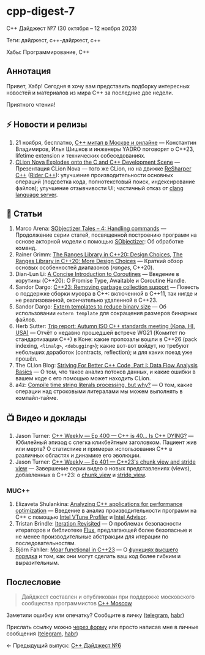 # cpp-digest-7

C++ Дайджест №7 (30 октября – 12 ноября 2023) 

Теги: дайджест, c++-дайджест, c++

Хабы: Программирование, C++

## Аннотация

Привет, Хабр! Сегодня я хочу вам представить подборку интересных новостей и материалов из мира C++ за последние две недели.

Приятного чтения!

## ⚡️️ Новости и релизы

1. 21 ноября, бесплатно, [C++ митап в Москве и онлайне](https://engineer.yadro.com/cpp-meetup/?utm_source=habr&utm_medium=referral&utm_campaign=cppdigest13112023) — Константин Владимиров, Илья Шишков и инженеры YADRO поговорят о С++23, lifetime extension и технических собеседованиях.
2. [CLion Nova Explodes onto the C and C++ Development Scene](https://blog.jetbrains.com/clion/2023/11/clion-nova/) — Презентация CLion Nova — того же CLion, но на движке [ReSharper C++](https://www.jetbrains.com/resharper-cpp/) ([Rider C++](https://www.jetbrains.com/lp/rider-unreal/)): улучшение производительности основных операций (подсветка кода, полнотекстовый поиск, индексирование файлов); улучшение отзывчивости UI; частичный отказ от [clang language server](https://clangd.llvm.org/).

## 📝 Статьи

1. Marco Arena: [SObjectizer Tales – 4: Handling commands](https://marcoarena.wordpress.com/2023/11/02/sobjectizer-tales-4/) — Продолжение серии статей, посвященной построению программ на основе акторной модели с помощью [SObjectizer](https://github.com/Stiffstream/sobjectizer): Об обработке команд.
2. Rainer Grimm: [The Ranges Library in C++20: Design Choices](https://www.modernescpp.com/index.php/the-ranges-library-in-c20-design-choices/), [The Ranges Library in C++20: More Design Choices](https://www.modernescpp.com/index.php/the-ranges-library-in-c20-more-design-choices/) — Краткий обзор основых особенностей диапазонов (*ranges*, C++20).
3. Dian-Lun Li: [A Concise Introduction to Coroutines](https://www.modernescpp.com/index.php/a-concise-introduction-to-coroutines-by-dian-lun-li/) — Введение в корутины (C++20): О Promise Type, Awaitable и Coroutine Handle.
4. Sandor Dargo: [C++23: Removing garbage collection support](https://www.sandordargo.com/blog/2023/11/01/cpp23-garbage-collection) — Повесть о поддержке сборки мусора в C++: включенной в C++11, так нигде и не реализованной, окончательно удаленной в C++23.
5. Sandor Dargo: [Extern templates to reduce binary size](https://www.sandordargo.com/blog/2023/11/08/extern-templates) — Об использовании `extern template` для сокращения размеров бинарных файлов.
6. Herb Sutter: [Trip report: Autumn ISO C++ standards meeting (Kona, HI, USA)](https://herbsutter.com/2023/11/11/trip-report-autumn-iso-c-standards-meeting-kona-hi-usa/) — Отчёт о недавно прошедшей встрече WG21 (Комитет по стандартизации C++) в Коне: какие пропозалы вошли в C++26 (pack indexing, `<linalg>`, `<debugging>`); какие вот-вот войдут, но требуют небольших доработок (contracts, reflection); и для каких поезд уже прошёл.
7. The CLion Blog: [Striving For Better C++ Code, Part I: Data Flow Analysis Basics](https://blog.jetbrains.com/clion/2023/11/striving-for-better-cpp-code-part-i-data-flow-analysis-basics/) — О том, что такое анализ потоков данных, и какие ошибки в вашем коде с его помощью может находить CLion.
8. a4z: [Compile time string literals processing, but why?](https://a4z.gitlab.io/blog/2023/11/04/Compiletime-string-literals-processing.html) — О том, какие операции над строковыми литералами мы можем выполнять в компайл-тайме.

## 📺 Видео и доклады

1. Jason Turner: [C++ Weekly — Ep 400 — C++ is 40... Is C++ DYING?](https://www.youtube.com/watch?v=hxjSpasg3gk) — Юбилейный эпизод с слегка кликбейтным заголовком. Пациент жив или мертв? О статистике и примерах использования C++ в различных областях и динамике его эволюции.
2. Jason Turner: [C++ Weekly — Ep 401 — C++23's chunk view and stride view](https://www.youtube.com/watch?v=3ZeV-F1Rbaw) — Завершение серии видео о новых представлениях (views), добавленных в C++23: о [chunk_view](https://en.cppreference.com/w/cpp/ranges/chunk_view) и [stride_view](https://en.cppreference.com/w/cpp/ranges/stride_view).

### MUC++

1. Elizaveta Shulankina: [Analyzing C++ applications for performance optimization](https://www.youtube.com/watch?v=M1D8iez1Ph0) — Введение в анализ производительности программ на C++ с помощью [Intel VTune Profiler](https://www.intel.com/content/www/us/en/developer/tools/oneapi/vtune-profiler.html) и [Intel Advisor](https://www.intel.com/content/www/us/en/developer/tools/oneapi/advisor.html).
2. Tristan Brindle: [Iteration Revisited](https://www.youtube.com/watch?v=bMitr8ReVeg) — О проблемах безопасности итераторов и библиотеке [Flux](https://github.com/tcbrindle/flux), предлагающей более безопасные и не менее производительные абстракции для итерации по последовательностям.
4. Björn Fahller: [Moar functional in C++23](https://www.youtube.com/watch?v=NoSfRWUX6j0) — О [функциях высшего порядка](https://w.wiki/88wg) и том, как они могут сделать ваш код более гибким и выразительным.

## Послесловие

> Дайджест составлен и опубликован при поддержке московского сообщества программистов [C++ Moscow](https://t.me/cppmoscow_info)

Заметили ошибку или опечатку? Сообщите в личку ([telegram](https://t.me/eoanermine), [habr](https://habr.com/ru/conversations/eoanermine/))

Прислать ссылку можно [через форму](https://forms.yandex.ru/cloud/64f48043e010db921819c447/) или просто написав мне в личные сообщения ([telegram](https://t.me/eoanermine), [habr](https://habr.com/ru/conversations/eoanermine/))

← Предыдущий выпуск: [C++ Дайджест №6](https://habr.com/ru/articles/770958/)
